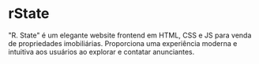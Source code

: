 # rState
"R. State" é um elegante website frontend em HTML, CSS e JS para venda de propriedades imobiliárias. Proporciona uma experiência moderna e intuitiva aos usuários ao explorar e contatar anunciantes.
